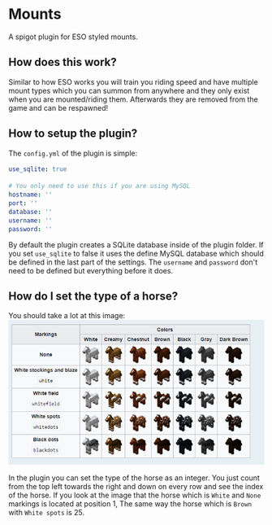 # Mounts
A spigot plugin for ESO styled mounts. 

## How does this work?
Similar to how ESO works you will train you riding speed and have multiple mount types which you can summon from
anywhere and they only exist when you are mounted/riding them. Afterwards they are removed from the game and can be respawned!

## How to setup the plugin?
The `config.yml` of the plugin is simple:
```yml
use_sqlite: true

# You only need to use this if you are using MySQL
hostname: ''
port: ''
database: ''
username: ''
password: ''
```
By default the plugin creates a SQLite database inside of the plugin folder. If you set `use_sqlite` to false it uses the
define MySQL database which should be defined in the last part of the settings. The `username` and `password` don't need to be
defined but everything before it does.

## How do I set the type of a horse?
You should take a lot at this image: ![Horses and types](https://raw.githubusercontent.com/ZastrixArundell/Mounts/development/assets/horses.png "Horses and types")

In the plugin you can set the type of the horse as an integer. You just count from the top left towards the right and down on 
every row and see the index of the horse. If you look at the image that the horse which is `White` and 
`None` markings is located at position 1, The same way the horse which is `Brown` with `White spots` is 25.  
